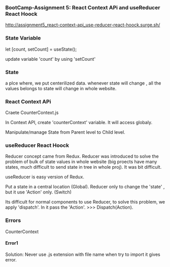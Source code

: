 ### BootCamp-Assignment 5: React Context APi and useReducer React Hoock
 
 http://assignment5_react-context-api_use-reducer-react-hoock.surge.sh/
 
 
 ### State Variable

  let [count, setCount] = useState();
  
  update variable 'count' by using 'setCount' 

 ### State

  a plce where, we put centerilized data. whenever state will change , all the values belongs to state will change in whole website. 

 ### React Context APi 

  Craete CounterContext.js 

  In Context API, create 'counterContext' variable. It will access globaly.  
  
  Manipulate/manage State from Parent level to Child level.

 
 ### useReducer React Hoock

  Reducer concept came from Redux. Reducer was introduced to solve the problem of bulk of state values in whole website (big proects have many states, much difficult to send state in tree in whole proj). It was bit difficult.

  useReducer is easy version of Redux.

  Put a state in  a central location (Global). 
  Reducer only to change the 'state' , but it use 'Action' only. (Switch)

  Its difficult for normal components to use Reducer, to solve this problem, we apply 'dispatch'. In it pass the 'Action'. >>> Dispatch(Action). 

  

 ### Errors
  
  CounterContext
  #### Error1
   Solution: Never use .js extension with file name when try to import it gives error.
